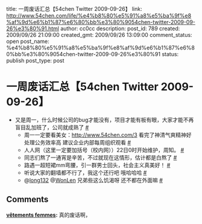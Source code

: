 title: 一周废话汇总【54chen Twitter 2009-09-26】
link: http://www.54chen.com/life/%e4%b8%80%e5%91%a8%e5%ba%9f%e8%af%9d%e6%b1%87%e6%80%bb%e3%80%9054chen-twitter-2009-09-26%e3%80%91.html
author: cc0cc
description: 
post_id: 789
created: 2009/09/26 21:09:00
created_gmt: 2009/09/26 13:09:00
comment_status: open
post_name: %e4%b8%80%e5%91%a8%e5%ba%9f%e8%af%9d%e6%b1%87%e6%80%bb%e3%80%9054chen-twitter-2009-09-26%e3%80%91
status: publish
post_type: post

# 一周废话汇总【54chen Twitter 2009-09-26】

* 又是周一，什么时候公司的bug才能没有，项目才能有板有眼，大家才能不再盲目乱加班了，公司就成熟了 [#](http://twitter.com/54chen/statuses/4137756494)
  * 周一一定要看美女：http://www.54chen.com/3 看完了神清气爽精神好 处理公务效率高 建议企业内部每周组织观看 [#](http://twitter.com/54chen/statuses/4138660837)
  * 人人网（这里一定要加括号（校内网））22日0时开始维护，周知。 [#](http://twitter.com/54chen/statuses/4142977930)
  * 同志们熬了一通宵是辛苦，不过就现在这情形，估计都是白熬了 [#](http://twitter.com/54chen/statuses/4168714188)
  * 路遇一超短裙mm弯腰，引一群男士回头，社会主义真美好！ [#](http://twitter.com/54chen/statuses/4304740941)
  * 听说大家的翻墙都不行了，我这个还行吧 哦哈哈哈 [#](http://twitter.com/54chen/statuses/4358162361)
  * @[long132](http://twitter.com/long132) @[WonLen](http://twitter.com/WonLen) 兄弟些这么饥渴呀 还不都在外面嘛 [#](http://twitter.com/54chen/statuses/4358601644)

## Comments

**[vêtements femmes](#11905 "2009-10-06 15:04:41"):** 真的废话啊，

